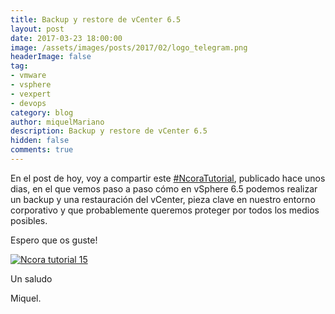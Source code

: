 ```yaml
---
title: Backup y restore de vCenter 6.5
layout: post
date: 2017-03-23 18:00:00
image: /assets/images/posts/2017/02/logo_telegram.png
headerImage: false
tag:
- vmware
- vsphere
- vexpert
- devops
category: blog
author: miquelMariano
description: Backup y restore de vCenter 6.5
hidden: false
comments: true
---
```


En el post de hoy, voy a compartir este [#NcoraTutorial](https://www.ncora.com/tv/program/ncora-tutorials/), publicado hace unos dias, en el que vemos paso a paso cómo en vSphere 6.5 podemos realizar un backup y una restauración del vCenter, pieza clave en nuestro entorno corporativo y que probablemente queremos proteger por todos los medios posibles.

Espero que os guste!

[![Ncora tutorial 15](https://img.youtube.com/vi/qT5KGAJQJdY/0.jpg)](https://www.youtube.com/watch?v=qT5KGAJQJdY "Backup y restore de vCenter 6.5")

Un saludo

Miquel.